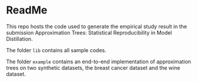 # ReadMe

This repo hosts the code used to generate the empirical study result in the submission Approximation Trees: Statistical Reproducibility in Model Distillation.

The folder `lib` contains all sample codes.

The folder `example` contains an end-to-end implementation of approximation trees on two synthetic datasets, the breast cancer dataset and the wine dataset.

